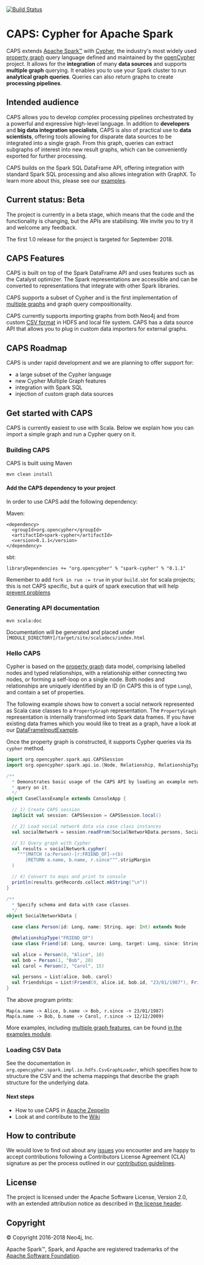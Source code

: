 [![Build Status](https://travis-ci.org/opencypher/cypher-for-apache-spark.svg?branch=master)](https://travis-ci.org/opencypher/cypher-for-apache-spark)
# CAPS: Cypher for Apache Spark

CAPS extends [Apache Spark™](https://spark.apache.org) with [Cypher](https://neo4j.com/docs/developer-manual/current/cypher/), the industry's most widely used [property graph](https://github.com/opencypher/openCypher/blob/master/docs/property-graph-model.adoc) query language defined and maintained by the [openCypher](http://www.opencypher.org) project.
It allows for the **integration** of many **data sources** and supports **multiple graph** querying.
It enables you to use your Spark cluster to run **analytical graph queries**.
Queries can also return graphs to create **processing pipelines**.

## Intended audience

CAPS allows you to develop complex processing pipelines orchestrated by a powerful and expressive high-level language.
In addition to **developers** and **big data integration specialists**, CAPS is also of practical use to **data scientists**, offering tools allowing for disparate data sources to be integrated into a single graph. From this graph, queries can extract subgraphs of interest into new result graphs, which can be conveniently exported for further processing.

CAPS builds on the Spark SQL DataFrame API, offering integration with standard Spark SQL processing and also allows
integration with GraphX. To learn more about this, please see our [examples](https://github.com/opencypher/cypher-for-apache-spark/tree/master/spark-cypher-examples).
 
<!-- TODO: WIKI How does it relate to GraphFrames -->
<!--- **Data Analysts**: -->
<!--  This example shows how to aggregate detailed sales data within a graph — in effect, performing a ‘roll-up’ — in order to obtain a high-level summarized view of the data, stored and returned in another graph, as well as returning an even higher-level view as an executive report. The summarized graph may be used to draw further high-level reports, but may also be used to undertake ‘drill-down’ actions by probing into the graph to extract more detailed information.-->

## Current status: Beta

The project is currently in a beta stage, which means that the code and the functionality is changing, but the APIs are stabilising.
We invite you to try it and welcome any feedback.

The first 1.0 release for the project is targeted for September 2018. 

## CAPS Features

CAPS is built on top of the Spark DataFrame API and uses features such as the Catalyst optimizer.
The Spark representations are accessible and can be converted to representations that integrate with other Spark libraries.

CAPS supports a subset of Cypher <!-- TODO: WIKI supported features --> and is the first implementation of [multiple graphs](https://github.com/boggle/openCypher/blob/CIP2017-06-18-multiple-graphs/cip/1.accepted/CIP2017-06-18-multiple-graphs.adoc) and graph query compositionality.

CAPS currently supports importing graphs from both Neo4j and from custom [CSV format](https://github.com/opencypher/cypher-for-apache-spark/tree/master/caps-core/src/test/resources/csv/sn) in HDFS and local file system.
CAPS has a data source API that allows you to plug in custom data importers for external graphs.

## CAPS Roadmap

CAPS is under rapid development and we are planning to offer support for:
- a large subset of the Cypher language
- new Cypher Multiple Graph features
- integration with Spark SQL
- injection of custom graph data sources

## Get started with CAPS
CAPS is currently easiest to use with Scala. Below we explain how you can import a simple graph and run a Cypher query on it.

### Building CAPS

CAPS is built using Maven

```
mvn clean install
```


#### Add the CAPS dependency to your project
In order to use CAPS add the following dependency:

Maven:

```
<dependency>
  <groupId>org.opencypher</groupId>
  <artifactId>spark-cypher</artifactId>
  <version>0.1.1</version>
</dependency>
```

sbt:
```
libraryDependencies += "org.opencypher" % "spark-cypher" % "0.1.1"
```

Remember to add `fork in run := true` in your `build.sbt` for scala projects; this is not CAPS
specific, but a quirk of spark execution that will help 
[prevent problems](https://stackoverflow.com/questions/44298847/why-do-we-need-to-add-fork-in-run-true-when-running-spark-sbt-application)

### Generating API documentation

```
mvn scala:doc
```

Documentation will be generated and placed under `[MODULE_DIRECTORY]/target/site/scaladocs/index.html`

### Hello CAPS

Cypher is based on the [property graph](https://github.com/opencypher/openCypher/blob/master/docs/property-graph-model.adoc) data model, comprising labelled nodes and typed relationships, with a relationship either connecting two nodes, or forming a self-loop on a single node. 
Both nodes and relationships are uniquely identified by an ID (in CAPS this is of type `Long`), and contain a set of properties. 

The following example shows how to convert a social network represented as Scala case classes to a `PropertyGraph` representation. 
The `PropertyGraph` representation is internally transformed into Spark data frames. 
If you have existing data frames which you would like to treat as a graph, have a look at our [DataFrameInputExample](spark-cypher-examples/src/main/scala/org/opencypher/spark/examples/DataFrameInputExample.scala).   

Once the property graph is constructed, it supports Cypher queries via its `cypher` method.

```scala
import org.opencypher.spark.api.CAPSSession
import org.opencypher.spark.api.io.{Node, Relationship, RelationshipType}

/**
  * Demonstrates basic usage of the CAPS API by loading an example network via Scala case classes and running a Cypher
  * query on it.
  */
object CaseClassExample extends ConsoleApp {

  // 1) Create CAPS session
  implicit val session: CAPSSession = CAPSSession.local()

  // 2) Load social network data via case class instances
  val socialNetwork = session.readFrom(SocialNetworkData.persons, SocialNetworkData.friendships)

  // 3) Query graph with Cypher
  val results = socialNetwork.cypher(
    """|MATCH (a:Person)-[r:FRIEND_OF]->(b)
       |RETURN a.name, b.name, r.since""".stripMargin
  )

  // 4) Convert to maps and print to console
  println(results.getRecords.collect.mkString("\n"))
}

/**
  * Specify schema and data with case classes.
  */
object SocialNetworkData {

  case class Person(id: Long, name: String, age: Int) extends Node

  @RelationshipType("FRIEND_OF")
  case class Friend(id: Long, source: Long, target: Long, since: String) extends Relationship

  val alice = Person(0, "Alice", 10)
  val bob = Person(1, "Bob", 20)
  val carol = Person(2, "Carol", 15)

  val persons = List(alice, bob, carol)
  val friendships = List(Friend(0, alice.id, bob.id, "23/01/1987"), Friend(1, bob.id, carol.id, "12/12/2009"))
}
```

The above program prints:
```
Map(a.name -> Alice, b.name -> Bob, r.since -> 23/01/1987)
Map(a.name -> Bob, b.name -> Carol, r.since -> 12/12/2009)
```

More examples, including [multiple graph features](spark-cypher-examples/src/main/scala/org/opencypher/spark/examples/MultipleGraphExample.scala), can be found [in the examples module](spark-cypher-examples).

### Loading CSV Data

See the documentation in `org.opencypher.spark.impl.io.hdfs.CsvGraphLoader`, which specifies how to structure the
CSV and the schema mappings that describe the graph structure for the underlying data.

#### Next steps

- How to use CAPS in [Apache Zeppelin](https://github.com/opencypher/cypher-for-apache-spark/wiki/Use-CAPS-in-a-Zeppelin-notebook)
- Look at and contribute to the [Wiki](https://github.com/opencypher/cypher-for-apache-spark/wiki)
<!-- TODO: Steps needed to run the demo with toy data -->
<!-- TODO: WIKI article that demonstrates a more realistic use case with HDFS data source -->
<!-- TODO: WIKI link to page that explains how to import data -->

## How to contribute

We would love to find out about any [issues](https://github.com/opencypher/cypher-for-apache-spark/issues) you encounter and are happy to accept contributions following a Contributors License Agreement (CLA) signature as per the process outlined in our [contribution guidelines](CONTRIBUTING.adoc).

## License

The project is licensed under the Apache Software License, Version 2.0, with an extended attribution notice as described in [the license header](license-header.txt).

## Copyright

© Copyright 2016-2018 Neo4j, Inc.

Apache Spark™, Spark, and Apache are registered trademarks of the [Apache Software Foundation](https://www.apache.org/).
